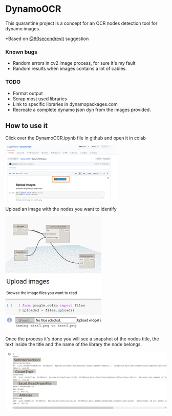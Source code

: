 # DynamoOCR
This quarantine project is a concept for an OCR nodes detection tool for dynamo images.

*Based on [@60secondrevit]( https://twitter.com/60secondrevit/status/1196151641033936897) suggestion

### Known bugs

* Random errors in cv2 image process, for sure it's my fault
* Random results when images contains a lot of cables.

### TODO

* Format output
* Scrap most used libraries
* Link to specific libraries in dynamopackages.com
* Recreate a complete dynamo json dyn from the images provided.


## How to use it
Click over the DynamoOCR.ipynb file in github and open it in colab

<img src="OpenCollab.png" alt="drawing" width="350"/>

Upload an image with the nodes you want to identify

<img src="test3.png" alt="drawing" width="300"/>

<img src="upload.png" alt="drawing" width="300"/>

Once the process it's done you will see a snapshot of the nodes title, the text inside the title and the name of the library the node belongs.

<img src="Result.png" alt="drawing" width="600"/>

